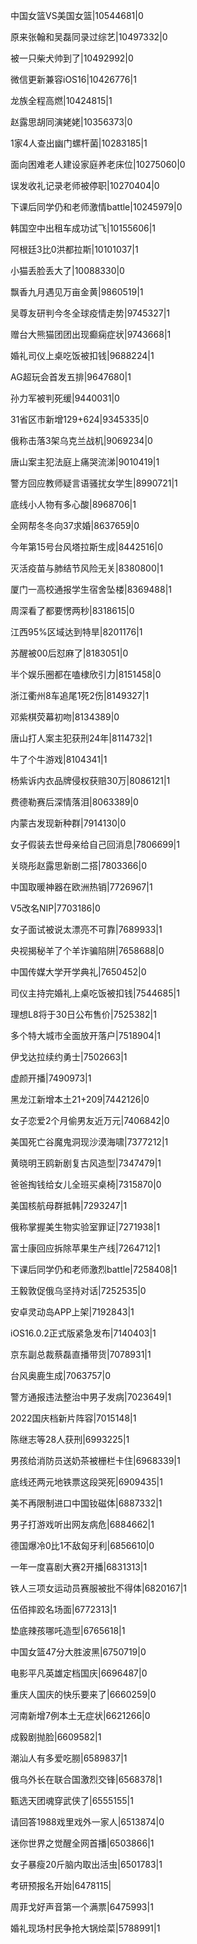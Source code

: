 中国女篮VS美国女篮|10544681|0

原来张翰和吴磊同录过综艺|10497332|0

被一只柴犬帅到了|10492992|0

微信更新兼容iOS16|10426776|1

龙族全程高燃|10424815|1

赵露思胡同演姥姥|10356373|0

1家4人查出幽门螺杆菌|10283185|1

面向困难老人建设家庭养老床位|10275060|0

误发收礼记录老师被停职|10270404|0

下课后同学仍和老师激情battle|10245979|0

韩国空中出租车成功试飞|10155606|1

阿根廷3比0洪都拉斯|10101037|1

小猫丢脸丢大了|10088330|0

飘香九月遇见万亩金黄|9860519|1

吴尊友研判今冬全球疫情走势|9745327|1

赠台大熊猫团团出现癫痫症状|9743668|1

婚礼司仪上桌吃饭被扣钱|9688224|1

AG超玩会首发五排|9647680|1

孙力军被判死缓|9440031|0

31省区市新增129+624|9345335|0

俄称击落3架乌克兰战机|9069234|0

唐山案主犯法庭上痛哭流涕|9010419|1

警方回应教师疑言语骚扰女学生|8990721|1

底线小人物有多心酸|8968706|1

全网帮冬冬向37求婚|8637659|0

今年第15号台风塔拉斯生成|8442516|0

灭活疫苗与肺结节风险无关|8380800|1

厦门一高校通报学生宿舍坠楼|8369488|1

周深看了都要愣两秒|8318615|0

江西95%区域达到特旱|8201176|1

苏醒被00后怼麻了|8183051|0

半个娱乐圈都在嗑棣欣引力|8151458|0

浙江衢州8车追尾1死2伤|8149327|1

邓紫棋荧幕初吻|8134389|0

唐山打人案主犯获刑24年|8114732|1

牛了个牛游戏|8104341|1

杨紫诉内衣品牌侵权获赔30万|8086121|1

费德勒赛后深情落泪|8063389|0

内蒙古发现新种群|7914130|0

女子假装去世母亲给自己回消息|7806699|1

关晓彤赵露思新剧二搭|7803366|0

中国取暖神器在欧洲热销|7726967|1

V5改名NIP|7703186|0

女子面试被说太漂亮不可靠|7689933|1

央视揭秘羊了个羊诈骗陷阱|7658688|0

中国传媒大学开学典礼|7650452|0

司仪主持完婚礼上桌吃饭被扣钱|7544685|1

理想L8将于30日公布售价|7525382|1

多个特大城市全面放开落户|7518904|1

伊戈达拉续约勇士|7502663|1

虚颜开播|7490973|1

黑龙江新增本土21+209|7442126|0

女子恋爱2个月偷男友近万元|7406842|0

美国死亡谷魔鬼洞现沙漠海啸|7377212|1

黄晓明王鸥新剧复古风造型|7347479|1

爸爸掏钱给女儿全班买桌椅|7315870|0

美国核航母群抵韩|7293247|1

俄称掌握美生物实验室罪证|7271938|1

富士康回应拆除苹果生产线|7264712|1

下课后同学仍和老师激烈battle|7258408|1

王毅敦促俄乌坚持对话|7252535|0

安卓灵动岛APP上架|7192843|1

iOS16.0.2正式版紧急发布|7140403|1

京东副总裁蔡磊直播带货|7078931|1

台风奥鹿生成|7063757|0

警方通报违法整治中男子发病|7023649|1

2022国庆档新片阵容|7015148|1

陈继志等28人获刑|6993225|1

男孩给消防员送奶茶被栅栏卡住|6968339|1

底线还两元地铁票这段哭死|6909435|1

美不再限制进口中国钕磁体|6887332|1

男子打游戏听出网友病危|6884662|1

德国爆冷0比1不敌匈牙利|6856610|0

一年一度喜剧大赛2开播|6831313|1

铁人三项女运动员赛服被批不得体|6820167|1

伍佰摔跤名场面|6772313|1

垫底辣孩哪吒造型|6765618|1

中国女篮47分大胜波黑|6750719|0

电影平凡英雄定档国庆|6696487|0

重庆人国庆的快乐要来了|6660259|0

河南新增7例本土无症状|6621266|0

成毅剧抛脸|6609582|1

潮汕人有多爱吃朥|6589837|1

俄乌外长在联合国激烈交锋|6568378|1

甄选天团魂穿武侠了|6555155|1

请回答1988戏里戏外一家人|6513874|0

迷你世界之觉醒全网首播|6503866|1

女子暴瘦20斤脑内取出活虫|6501783|1

考研预报名开始|6478115|

周菲戈好声音第一个满票|6475993|1

婚礼现场村民争抢大锅烩菜|5788991|1

